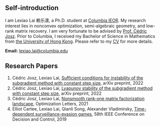 
## Self-introduction

I am Lexiao Lai 赖乐潇, a Ph.D. student at [Columbia IEOR](https://ieor.columbia.edu/). My research interest lies in nonconvex optimization, semi-algebraic geometry, and low-rank matrix recovery. I am very fortunate to be advised by [Prof. Cédric Josz](https://sites.google.com/site/cedricjosz/). Prior to Columbia, I received my Bachelor of Science in Mathematics from [the University of Hong Kong](https://www.hku.hk/). Please refer to my [CV](/Lai_Lexiao_CV.pdf) for more details.

**Email:** lexiao.lai@columbia.edu

## Research Papers

1. Cédric Josz, Lexiao Lai, [Sufficient conditions for instability of the subgradient method with constant step size](https://arxiv.org/abs/2211.14852), arXiv preprint, 2022
2. Cédric Josz, Lexiao Lai, [Lyapunov stability of the subgradient method with constant step size](https://arxiv.org/abs/2211.14850), arXiv preprint, 2022
3. Cédric Josz, Lexiao Lai, [Nonsmooth rank-one matrix factorization landscape](https://arxiv.org/abs/2211.14848), Optimization Letters, 2021
4. Elliot Cartee, Lexiao Lai, Qianli Song, Alexander Vladimirsky, [Time-dependent surveillance-evasion games](https://eikonal-equation.github.io/TimeDependent_SEG/), 58th IEEE Conference on Decision and Control, 2019

<br><br><br><br><br><br><br><br><br><br><br><br><br><br><br><br><br><br><script type="text/javascript" id="clustrmaps" src="//cdn.clustrmaps.com/map_v2.js?cl=ffffff&w=150&t=tt&d=Gdy9sgTo6hTpkNAjMHFIYVC3ZGv6K11WYiFCowwOQJQ&co=2d78ad&cmo=3acc3a&cmn=ff5353&ct=ffffff"></script>

